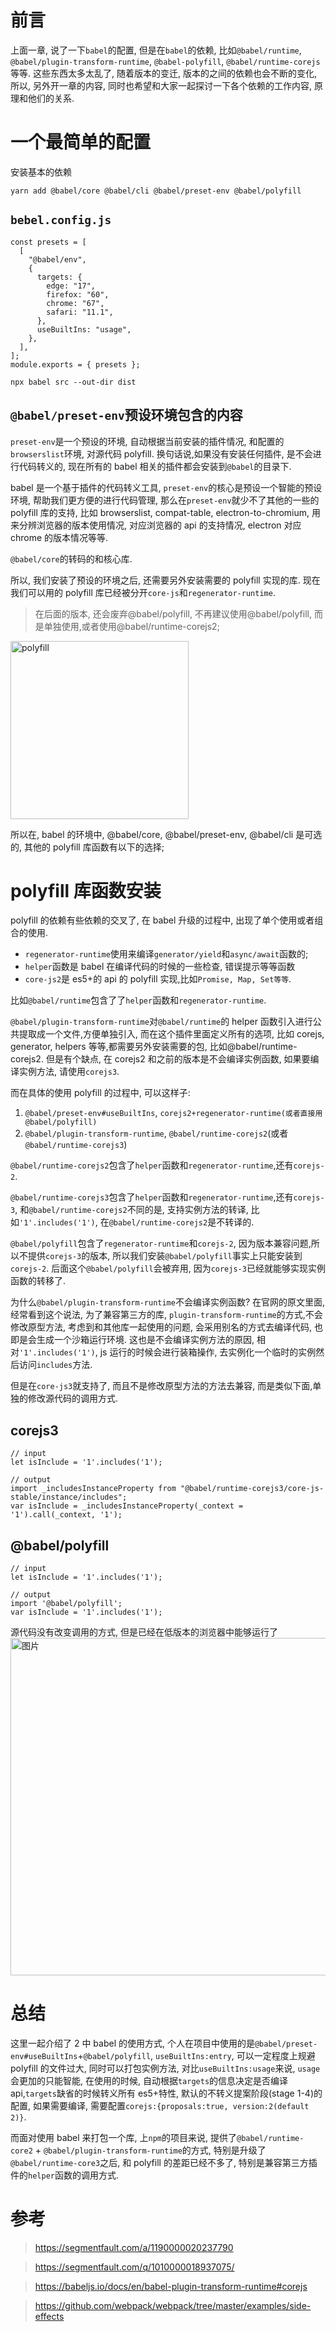# 前言

上面一章, 说了一下`babel`的配置, 但是在`babel`的依赖, 比如`@babel/runtime`, `@babel/plugin-transform-runtime`, `@babel-polyfill`, `@babel/runtime-corejs`等等. 这些东西太多太乱了, 随着版本的变迁, 版本的之间的依赖也会不断的变化, 所以, 另外开一章的内容, 同时也希望和大家一起探讨一下各个依赖的工作内容, 原理和他们的关系.

# 一个最简单的配置

安装基本的依赖

```
yarn add @babel/core @babel/cli @babel/preset-env @babel/polyfill
```

## `bebel.config.js`

```
const presets = [
  [
    "@babel/env",
    {
      targets: {
        edge: "17",
        firefox: "60",
        chrome: "67",
        safari: "11.1",
      },
      useBuiltIns: "usage",
    },
  ],
];
module.exports = { presets };
```

```
npx babel src --out-dir dist
```

## `@babel/preset-env`预设环境包含的内容

`preset-env`是一个预设的环境, 自动根据当前安装的插件情况, 和配置的`browserslist`环境, 对源代码 polyfill. 换句话说,如果没有安装任何插件, 是不会进行代码转义的, 现在所有的 babel 相关的插件都会安装到`@babel`的目录下.

babel 是一个基于插件的代码转义工具, `preset-env`的核心是预设一个智能的预设环境, 帮助我们更方便的进行代码管理, 那么在`preset-env`就少不了其他的一些的 polyfill 库的支持, 比如 browserslist, compat-table, electron-to-chromium, 用来分辨浏览器的版本使用情况, 对应浏览器的 api 的支持情况, electron 对应 chrome 的版本情况等等.

`@babel/core`的转码的和核心库.

所以, 我们安装了预设的环境之后, 还需要另外安装需要的 polyfill 实现的库. 现在我们可以用的 polyfill 库已经被分开`core-js`和`regenerator-runtime`.

> 在后面的版本, 还会废弃@babel/polyfill, 不再建议使用@babel/polyfill, 而是单独使用,或者使用@babel/runtime-corejs2;

<img width="285" alt="polyfill" src="https://user-images.githubusercontent.com/13718019/66696069-28fb1200-ecfb-11e9-8f93-f0767270fe89.png">

所以在, babel 的环境中, @babel/core, @babel/preset-env, @babel/cli 是可选的, 其他的 polyfill 库函数有以下的选择;

# polyfill 库函数安装

polyfill 的依赖有些依赖的交叉了, 在 babel 升级的过程中, 出现了单个使用或者组合的使用.

- `regenerator-runtime`使用来编译`generator/yield`和`async/await`函数的;
- `helper`函数是 babel 在编译代码的时候的一些检查, 错误提示等等函数
- `core-js2`是 es5+的 api 的 polyfill 实现,比如`Promise, Map, Set等等`.

比如`@babel/runtime`包含了了`helper`函数和`regenerator-runtime`.

`@babel/plugin-transform-runtime`对`@babel/runtime`的 helper 函数引入进行公共提取成一个文件,方便单独引入, 而在这个插件里面定义所有的选项, 比如 corejs, generator, helpers 等等,都需要另外安装需要的包, 比如@babel/runtime-corejs2. 但是有个缺点, 在 corejs2 和之前的版本是不会编译实例函数, 如果要编译实例方法, 请使用`corejs3`.

而在具体的使用 polyfill 的过程中, 可以这样子:

1. `@babel/preset-env#useBuiltIns`, `corejs2+regenerator-runtime(或者直接用@babel/polyfill)`
2. `@babel/plugin-transform-runtime`, `@babel/runtime-corejs2`(或者`@babel/runtime-corejs3`)

`@babel/runtime-corejs2`包含了`helper`函数和`regenerator-runtime`,还有`corejs-2`.

`@babel/runtime-corejs3`包含了`helper`函数和`regenerator-runtime`,还有`corejs-3`, 和`@babel/runtime-corejs2`不同的是, 支持实例方法的转译, 比如`'1'.includes('1')`, 在`@babel/runtime-corejs2`是不转译的.

`@babel/polyfill`包含了`regenerator-runtime`和`corejs-2`, 因为版本兼容问题,所以不提供`corejs-3`的版本, 所以我们安装`@babel/polyfill`事实上只能安装到`corejs-2`. 后面这个`@babel/polyfill`会被弃用, 因为`corejs-3`已经就能够实现实例函数的转移了.

为什么`@babel/plugin-transform-runtime`不会编译实例函数?
在官网的原文里面, 经常看到这个说法, 为了兼容第三方的库, `plugin-transform-runtime`的方式,不会修改原型方法, 考虑到和其他库一起使用的问题, 会采用别名的方式去编译代码, 也即是会生成一个沙箱运行环境. 这也是不会编译实例方法的原因, 相对`'1'.includes('1')`, js 运行的时候会进行装箱操作, 去实例化一个临时的实例然后访问`includes`方法.

但是在`core-js3`就支持了, 而且不是修改原型方法的方法去兼容, 而是类似下面,单独的修改源代码的调用方式.

## corejs3

```
// input
let isInclude = '1'.includes('1');

// output
import _includesInstanceProperty from "@babel/runtime-corejs3/core-js-stable/instance/includes";
var isInclude = _includesInstanceProperty(_context = '1').call(_context, '1');
```

## @babel/polyfill

```
// input
let isInclude = '1'.includes('1');

// output
import '@babel/polyfill';
var isInclude = '1'.includes('1');
```

源代码没有改变调用的方式, 但是已经在低版本的浏览器中能够运行了
<img width="540" alt="图片" src="https://user-images.githubusercontent.com/13718019/66702449-4ef3d700-ed3a-11e9-8727-de336b747f89.png">

# 总结

这里一起介绍了 2 中 babel 的使用方式, 个人在项目中使用的是`@babel/preset-env#useBuiltIns`+`@babel/polyfill`,
`useBuiltIns:entry`, 可以一定程度上规避 polyfill 的文件过大, 同时可以打包实例方法, 对比`useBuiltIns:usage`来说, `usage`会更加的只能智能, 在使用的时候, 自动根据`targets`的信息决定是否编译 api,`targets`缺省的时候转义所有 es5+特性, 默认的不转义提案阶段(stage 1-4)的配置, 如果需要编译, 需要配置`corejs:{proposals:true, version:2(default 2)}`.

而面对使用 babel 来打包一个库, 上`npm`的项目来说, 提供了`@babel/runtime-core2` + `@babel/plugin-transform-runtime`的方式, 特别是升级了`@babel/runtime-core3`之后, 和 polyfill 的差距已经不多了, 特别是兼容第三方插件的`helper`函数的调用方式.

# 参考

> https://segmentfault.com/a/1190000020237790

> https://segmentfault.com/q/1010000018937075/

> https://babeljs.io/docs/en/babel-plugin-transform-runtime#corejs

> https://github.com/webpack/webpack/tree/master/examples/side-effects
